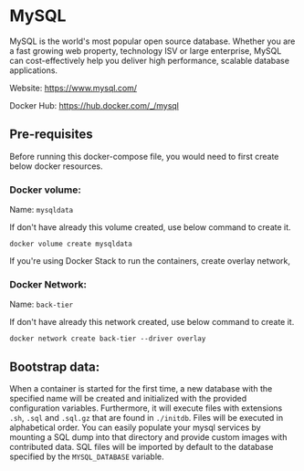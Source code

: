 # MySQL

MySQL is the world's most popular open source database. Whether you are a fast growing web property, technology ISV or large enterprise, MySQL can cost-effectively help you deliver high performance, scalable database applications.

Website: https://www.mysql.com/

Docker Hub: https://hub.docker.com/_/mysql

## Pre-requisites

Before running this docker-compose file, you would need to first create below docker resources.

### Docker volume:
Name: `mysqldata`

If don't have already this volume created, use below command to create it.
```
docker volume create mysqldata
```

If you're using Docker Stack to run the containers, create overlay network,

### Docker Network:
Name: `back-tier`

If don't have already this network created, use below command to create it.
```
docker network create back-tier --driver overlay
```

## Bootstrap data:

When a container is started for the first time, a new database with the specified name will be created and initialized with the provided configuration variables. Furthermore, it will execute files with extensions `.sh`, `.sql` and `.sql.gz` that are found in `./initdb`. Files will be executed in alphabetical order. You can easily populate your mysql services by mounting a SQL dump into that directory and provide custom images with contributed data. SQL files will be imported by default to the database specified by the `MYSQL_DATABASE` variable.
